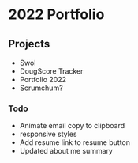 # 2022 Portfolio

## Projects

- Swol
- DougScore Tracker
- Portfolio 2022
- Scrumchum?

### Todo

- Animate email copy to clipboard
- responsive styles
- Add resume link to resume button
- Updated about me summary
